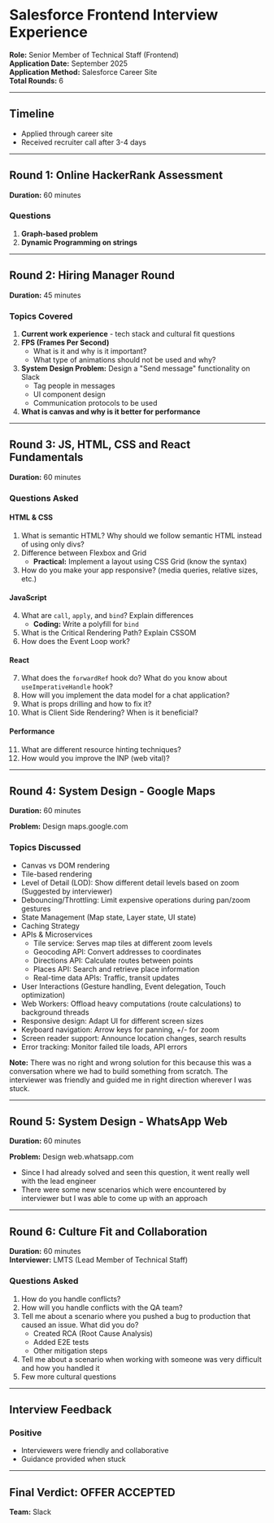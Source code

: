 # Salesforce Frontend Interview Experience

**Role:** Senior Member of Technical Staff (Frontend)  
**Application Date:** September 2025  
**Application Method:** Salesforce Career Site  
**Total Rounds:** 6

---

## Timeline

- Applied through career site
- Received recruiter call after 3-4 days

---

## Round 1: Online HackerRank Assessment

**Duration:** 60 minutes

### Questions

1. **Graph-based problem**
2. **Dynamic Programming on strings**

---

## Round 2: Hiring Manager Round

**Duration:** 45 minutes

### Topics Covered

1. **Current work experience** - tech stack and cultural fit questions
2. **FPS (Frames Per Second)**
   - What is it and why is it important?
   - What type of animations should not be used and why?
3. **System Design Problem:** Design a "Send message" functionality on Slack
   - Tag people in messages
   - UI component design
   - Communication protocols to be used
4. **What is canvas and why is it better for performance**

---

## Round 3: JS, HTML, CSS and React Fundamentals

**Duration:** 60 minutes

### Questions Asked

#### HTML & CSS

1. What is semantic HTML? Why should we follow semantic HTML instead of using only divs?
2. Difference between Flexbox and Grid
   - **Practical:** Implement a layout using CSS Grid (know the syntax)
3. How do you make your app responsive? (media queries, relative sizes, etc.)

#### JavaScript

4. What are `call`, `apply`, and `bind`? Explain differences
   - **Coding:** Write a polyfill for `bind`
5. What is the Critical Rendering Path? Explain CSSOM
6. How does the Event Loop work?

#### React

7. What does the `forwardRef` hook do? What do you know about `useImperativeHandle` hook?
8. How will you implement the data model for a chat application?
9. What is props drilling and how to fix it?
10. What is Client Side Rendering? When is it beneficial?

#### Performance

11. What are different resource hinting techniques?
12. How would you improve the INP (web vital)?

---

## Round 4: System Design - Google Maps

**Duration:** 60 minutes

**Problem:** Design maps.google.com

### Topics Discussed

- Canvas vs DOM rendering
- Tile-based rendering
- Level of Detail (LOD): Show different detail levels based on zoom (Suggested by interviewer)
- Debouncing/Throttling: Limit expensive operations during pan/zoom gestures
- State Management (Map state, Layer state, UI state)
- Caching Strategy
- APIs & Microservices
  - Tile service: Serves map tiles at different zoom levels
  - Geocoding API: Convert addresses to coordinates
  - Directions API: Calculate routes between points
  - Places API: Search and retrieve place information
  - Real-time data APIs: Traffic, transit updates
- User Interactions (Gesture handling, Event delegation, Touch optimization)
- Web Workers: Offload heavy computations (route calculations) to background threads
- Responsive design: Adapt UI for different screen sizes
- Keyboard navigation: Arrow keys for panning, +/- for zoom
- Screen reader support: Announce location changes, search results
- Error tracking: Monitor failed tile loads, API errors

**Note:** There was no right and wrong solution for this because this was a conversation where we had to build something from scratch. The interviewer was friendly and guided me in right direction wherever I was stuck.

---

## Round 5: System Design - WhatsApp Web

**Duration:** 60 minutes

**Problem:** Design web.whatsapp.com

- Since I had already solved and seen this question, it went really well with the lead engineer
- There were some new scenarios which were encountered by interviewer but I was able to come up with an approach

---

## Round 6: Culture Fit and Collaboration

**Duration:** 60 minutes  
**Interviewer:** LMTS (Lead Member of Technical Staff)

### Questions Asked

1. How do you handle conflicts?
2. How will you handle conflicts with the QA team?
3. Tell me about a scenario where you pushed a bug to production that caused an issue. What did you do?
   - Created RCA (Root Cause Analysis)
   - Added E2E tests
   - Other mitigation steps
4. Tell me about a scenario when working with someone was very difficult and how you handled it
5. Few more cultural questions

---

## Interview Feedback

### Positive

- Interviewers were friendly and collaborative
- Guidance provided when stuck

---

## Final Verdict: OFFER ACCEPTED

**Team:** Slack

